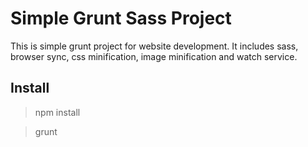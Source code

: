 # Simple Grunt Sass Project

This is simple grunt project for website development. It includes sass, browser sync, css minification, image minification and watch service.

## Install


> npm install

> grunt
